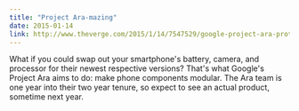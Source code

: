 ```yaml
---
title: "Project Ara-mazing"
date: 2015-01-14
link: http://www.theverge.com/2015/1/14/7547529/google-project-ara-prototype-hands-ontf
---
```

 What if you could swap out your smartphone's battery, camera, and processor for their newest respective versions? That's what Google's Project Ara aims to do: make phone components modular. The Ara team is one year into their two year tenure, so expect to see an actual product, sometime next year.  
